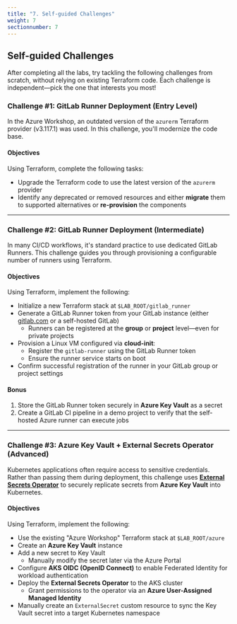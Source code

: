 ```yaml
---
title: "7. Self-guided Challenges"
weight: 7
sectionnumber: 7
---
```


## Self-guided Challenges

After completing all the labs, try tackling the following challenges from scratch, without relying on existing
Terraform code. Each challenge is independent—pick the one that interests you most!


### Challenge #1: GitLab Runner Deployment (Entry Level)

In the Azure Workshop, an outdated version of the `azurerm` Terraform provider (v3.117.1) was used.
In this challenge, you'll modernize the code base.


#### Objectives

Using Terraform, complete the following tasks:

* Upgrade the Terraform code to use the latest version of the `azurerm` provider
* Identify any deprecated or removed resources and either **migrate** them to supported alternatives or
  **re-provision** the components

---


### Challenge #2: GitLab Runner Deployment (Intermediate)

In many CI/CD workflows, it's standard practice to use dedicated GitLab Runners.
This challenge guides you through provisioning a configurable number of runners using Terraform.


#### Objectives

Using Terraform, implement the following:

* Initialize a new Terraform stack at `$LAB_ROOT/gitlab_runner`
* Generate a GitLab Runner token from your GitLab instance (either [gitlab.com](https://gitlab.com) or a self-hosted GitLab)
  * Runners can be registered at the **group** or **project** level—even for private projects
* Provision a Linux VM configured via **cloud-init**:
  * Register the `gitlab-runner` using the GitLab Runner token
  * Ensure the runner service starts on boot
* Confirm successful registration of the runner in your GitLab group or project settings


#### Bonus

1. Store the GitLab Runner token securely in **Azure Key Vault** as a secret  
2. Create a GitLab CI pipeline in a demo project to verify that the self-hosted Azure runner can execute jobs

---


### Challenge #3: Azure Key Vault + External Secrets Operator (Advanced)

Kubernetes applications often require access to sensitive credentials. Rather than passing them during deployment, this challenge uses **[External Secrets Operator](https://external-secrets.io/)** to securely replicate secrets from **Azure Key Vault** into Kubernetes.


#### Objectives

Using Terraform, implement the following:

* Use the existing "Azure Workshop" Terraform stack at `$LAB_ROOT/azure`
* Create an **Azure Key Vault** instance
* Add a new secret to Key Vault  
  * Manually modify the secret later via the Azure Portal
* Configure **AKS OIDC (OpenID Connect)** to enable Federated Identity for workload authentication
* Deploy the **External Secrets Operator** to the AKS cluster  
  * Grant permissions to the operator via an **Azure User-Assigned Managed Identity**
* Manually create an `ExternalSecret` custom resource to sync the Key Vault secret into a target Kubernetes namespace
